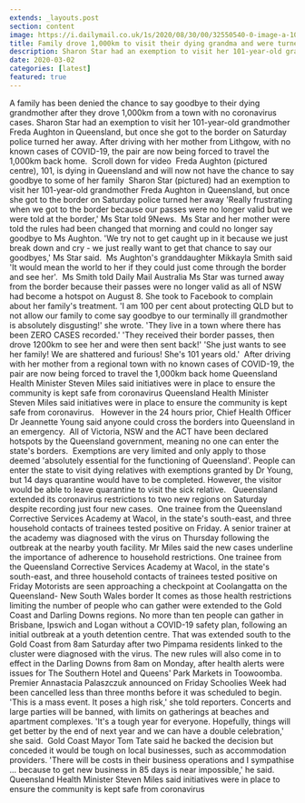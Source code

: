 ```yaml
---
extends: _layouts.post
section: content
image: https://i.dailymail.co.uk/1s/2020/08/30/00/32550540-0-image-a-10_1598744483488.jpg 
title: Family drove 1,000km to visit their dying grandma and were turned around at the Queensland border 
description: Sharon Star had an exemption to visit her 101-year-old grandmother Freda Aughton in Queensland, but once she got to the border on Saturday police turned her away. 
date: 2020-03-02 
categories: [latest] 
featured: true 
--- 
```

A family has been denied the chance to say goodbye to their dying grandmother after they drove 1,000km from a town with no coronavirus cases.
Sharon Star had an exemption to visit her 101-year-old grandmother Freda Aughton in Queensland, but once she got to the border on Saturday police turned her away.
After driving with her mother from Lithgow, with no known cases of COVID-19, the pair are now being forced to travel the 1,000km back home. 
Scroll down for video 
Freda Aughton (pictured centre), 101, is dying in Queensland and will now not have the chance to say goodbye to some of her family 
Sharon Star (pictured) had an exemption to visit her 101-year-old grandmother Freda Aughton in Queensland, but once she got to the border on Saturday police turned her away
'Really frustrating when we got to the border because our passes were no longer valid but we were told at the border,' Ms Star told 9News. 
Ms Star and her mother were told the rules had been changed that morning and could no longer say goodbye to Ms Aughton.
'We try not to get caught up in it because we just break down and cry - we just really want to get that chance to say our goodbyes,' Ms Star said. 
Ms Aughton's granddaughter Mikkayla Smith said 'It would mean the world to her if they could just come through the border and see her'. 
Ms Smith told Daily Mail Australia Ms Star was turned away from the border because their passes were no longer valid as all of NSW had become a hotspot on August 8.
She took to Facebook to complain about her family's treatment.
'I am 100 per cent about protecting QLD but to not allow our family to come say goodbye to our terminally ill grandmother is absolutely disgusting!' she wrote.
'They live in a town where there has been ZERO CASES recorded.'
'They received their border passes, then drove 1200km to see her and were then sent back!'
'She just wants to see her family! We are shattered and furious! She's 101 years old.' 
After driving with her mother from a regional town with no known cases of COVID-19, the pair are now being forced to travel the 1,000km back home
Queensland Health Minister Steven Miles said initiatives were in place to ensure the community is kept safe from coronavirus
Queensland Health Minister Steven Miles said initiatives were in place to ensure the community is kept safe from coronavirus.  
However in the 24 hours prior, Chief Health Officer Dr Jeannette Young said anyone could cross the borders into Queensland in an emergency. 
All of Victoria, NSW and the ACT have been declared hotspots by the Queensland government, meaning no one can enter the state's borders. 
Exemptions are very limited and only apply to those deemed 'absolutely essential for the functioning of Queensland'.
People can enter the state to visit dying relatives with exemptions granted by Dr Young, but 14 days quarantine would have to be completed.
However, the visitor would be able to leave quarantine to visit the sick relative.  
Queensland extended its coronavirus restrictions to two new regions on Saturday despite recording just four new cases. 
One trainee from the Queensland Corrective Services Academy at Wacol, in the state's south-east, and three household contacts of trainees tested positive on Friday.
A senior trainer at the academy was diagnosed with the virus on Thursday following the outbreak at the nearby youth facility.
Mr Miles said the new cases underline the importance of adherence to household restrictions.
One trainee from the Queensland Corrective Services Academy at Wacol, in the state's south-east, and three household contacts of trainees tested positive on Friday
Motorists are seen approaching a checkpoint at Coolangatta on the Queensland- New South Wales border
It comes as those health restrictions limiting the number of people who can gather were extended to the Gold Coast and Darling Downs regions.
No more than ten people can gather in Brisbane, Ipswich and Logan without a COVID-19 safety plan, following an initial outbreak at a youth detention centre.
That was extended south to the Gold Coast from 8am Saturday after two Pimpama residents linked to the cluster were diagnosed with the virus.
The new rules will also come in to effect in the Darling Downs from 8am on Monday, after health alerts were issues for The Southern Hotel and Queens' Park Markets in Toowoomba. 
Premier Annastacia Palaszczuk announced on Friday Schoolies Week had been cancelled less than three months before it was scheduled to begin.
'This is a mass event. It poses a high risk,' she told reporters.
Concerts and large parties will be banned, with limits on gatherings at beaches and apartment complexes.
'It's a tough year for everyone. Hopefully, things will get better by the end of next year and we can have a double celebration,' she said. 
Gold Coast Mayor Tom Tate said he backed the decision but conceded it would be tough on local businesses, such as accommodation providers.
'There will be costs in their business operations and I sympathise ... because to get new business in 85 days is near impossible,' he said.  
Queensland Health Minister Steven Miles said initiatives were in place to ensure the community is kept safe from coronavirus